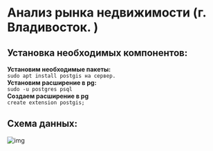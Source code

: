 # Анализ рынка недвижимости (г. Владивосток. )
## Установка необходимых компонентов:
**Установим необходимые пакеты:**<br>
```sudo apt install postgis на сервер.```<br>
**Установим расширение в pg:**<br>
```sudo -u postgres psql```<br>
**Создаем расширение в pg**<br>
```create extension postgis;```<br>

## Схема данных: <br>
![img](https://github.com/VolokzhaninVadim/web_scraping_flats/blob/master/ddl/data_scheme.png)


